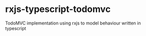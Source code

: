 # rxjs-typescript-todomvc
TodoMVC implementation using rxjs to model behaviour written in typescript
